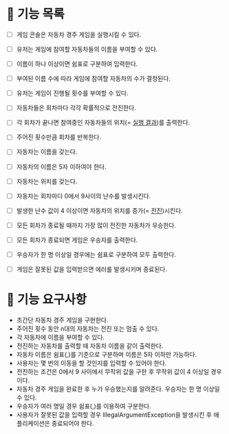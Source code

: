 # 📝 기능 목록

- [ ] 게임 콘솔은 자동차 경주 게임을 실행시킬 수 있다.
- [ ] 유저는 게임에 참여할 자동차들의 이름을 부여할 수 있다.
- [ ] 이름이 하나 이상이면 쉼표로 구분하여 입력한다.
- [ ] 부여된 이름 수에 따라 게임에 참여할 자동차의 수가 결정된다.
- [ ] 유저는 게임이 진행될 횟수를 부여할 수 있다.
- [ ] 자동차들은 회차마다 각각 확률적으로 전진한다.
- [ ] 각 회차가 끝나면 참여중인 자동차들의 위치(= <u>실행 결과</u>)를 출력한다.
- [ ] 주어진 횟수만큼 회차를 반복한다.
- [ ] 자동차는 이름을 갖는다.
- [ ] 자동차의 이름은 5자 이하여야 한다.
- [ ] 자동차는 위치를 갖는다.
- [ ] 자동차는 회차마다 0에서 9사이의 난수를 발생시킨다.
- [ ] 발생한 난수 값이 4 이상이면 자동차의 위치를 증가(= <u>전진</u>)시킨다.
- [ ] 모든 회차가 종료될 때까지 가장 많이 전진한 자동차가 우승한다.
- [ ] 모든 회차가 종료되면 게임은 우승자를 출력한다.
- [ ] 우승자가 한 명 이상일 경우에는 쉼표로 구분하여 모두 출력한다.
- [ ] 게임은 잘못된 값을 입력받으면 에러를 발생시키며 종료된다.


# 💬 기능 요구사항
- 초간단 자동차 경주 게임을 구현한다.
- 주어진 횟수 동안 n대의 자동차는 전진 또는 멈출 수 있다.
- 각 자동차에 이름을 부여할 수 있다.
- 전진하는 자동차를 출력할 때 자동차 이름을 같이 출력한다.
- 자동차 이름은 쉼표(,)를 기준으로 구분하며 이름은 5자 이하만 가능하다.
- 사용자는 몇 번의 이동을 할 것인지를 입력할 수 있어야 한다.
- 전진하는 조건은 0에서 9 사이에서 무작위 값을 구한 후 무작위 값이 4 이상일 경우이다.
- 자동차 경주 게임을 완료한 후 누가 우승했는지를 알려준다. 우승자는 한 명 이상일 수 있다.
- 우승자가 여러 명일 경우 쉼표(,)를 이용하여 구분한다.
- 사용자가 잘못된 값을 입력할 경우 IllegalArgumentException을 발생시킨 후 애플리케이션은 종료되어야 한다.
